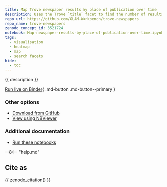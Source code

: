 ```yaml
---
title: Map Trove newspaper results by place of publication over time
description: Uses the Trove `title` facet to find the number of results per newspaper, then merges the results with a dataset of geolocated newspapers to map where articles were published, and adds a time dimension to create an animated heatmap.
repo_url: https://github.com/GLAM-Workbench/trove-newspapers
repo_name: trove-newspapers
zenodo_concept_id: 3521724
notebook: Map-newspaper-results-by-place-of-publication-over-time.ipynb
tags:
  - visualisation
  - heatmap
  - map
  - search facets
hide:
  - toc
---
```


{{ description }}

[Run live on Binder](https://mybinder.org/v2/gh/GLAM-Workbench/{{repo_name}}/master?urlpath=lab%2Ftree%2F{{notebook}}){ .md-button .md-button--primary }

### Other options

* [Download from GitHub](https://github.com/GLAM-Workbench/{{repo_name}}/blob/master/{{notebook}})
* [View using NBViewer](https://nbviewer.jupyter.org/github/GLAM-Workbench/{{repo_name}}/blob/master/{{notebook}})

### Additional documentation

* [Run these notebooks](../#run-these-notebooks)

--8<-- "help.md"

## Cite as

{{ zenodo_citation() }}